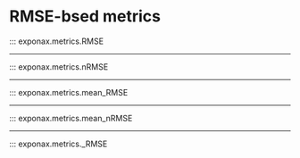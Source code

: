 # RMSE-bsed metrics

::: exponax.metrics.RMSE

---

::: exponax.metrics.nRMSE

---

::: exponax.metrics.mean_RMSE

---

::: exponax.metrics.mean_nRMSE

---

::: exponax.metrics._RMSE